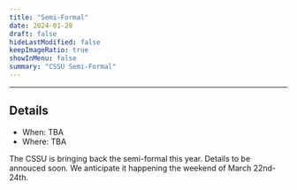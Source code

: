```yaml
---
title: "Semi-Formal"
date: 2024-01-28
draft: false
hideLastModified: false
keepImageRatio: true
showInMenu: false
summary: "CSSU Semi-Formal"
---
```

---

## Details

- When: TBA
- Where: TBA

The CSSU is bringing back the semi-formal this year. Details to be annouced soon. We anticipate it happening the weekend of March 22nd-24th.
